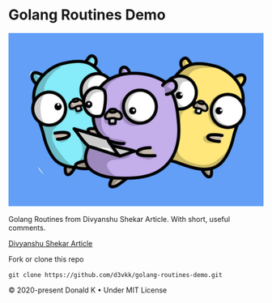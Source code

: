 # Golang Routines Demo

![Golang Gophers](https://github.com/d3vkk/golang-routines-demo/blob/master/golang-gophers.png)

Golang Routines from Divyanshu Shekar Article. With short, useful comments.

[Divyanshu Shekar Article](https://divyanshushekhar.com/golang-goroutine-syntax-creation)

Fork or clone this repo
```
git clone https://github.com/d3vkk/golang-routines-demo.git
```

© 2020-present Donald K • Under MIT License
